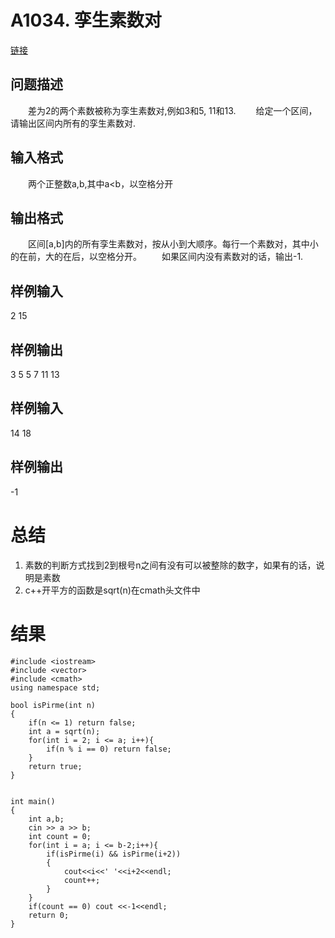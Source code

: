 # A1034. 孪生素数对
[链接](http://www.tsinsen.com/A1034)
## 问题描述
　　差为2的两个素数被称为孪生素数对,例如3和5, 11和13.
　　给定一个区间，请输出区间内所有的孪生素数对.
## 输入格式
　　两个正整数a,b,其中a<b，以空格分开
## 输出格式
　　区间[a,b]内的所有孪生素数对，按从小到大顺序。每行一个素数对，其中小的在前，大的在后，以空格分开。
　　如果区间内没有素数对的话，输出-1.
## 样例输入
2 15
## 样例输出
3 5
5 7
11 13
## 样例输入
14 18
## 样例输出
-1

# 总结
1. 素数的判断方式找到2到根号n之间有没有可以被整除的数字，如果有的话，说明是素数
2. c++开平方的函数是sqrt(n)在cmath头文件中

# 结果

	#include <iostream>
	#include <vector>
	#include <cmath>
	using namespace std;
	
	bool isPirme(int n)
	{
	    if(n <= 1) return false;
	    int a = sqrt(n);
	    for(int i = 2; i <= a; i++){
	        if(n % i == 0) return false;
	    }
	    return true;
	}
	
	
	int main()
	{
	    int a,b;
	    cin >> a >> b;
	    int count = 0;
	    for(int i = a; i <= b-2;i++){
	        if(isPirme(i) && isPirme(i+2))
	        {
	            cout<<i<<' '<<i+2<<endl;
	            count++;
	        }
	    }
	    if(count == 0) cout <<-1<<endl;
		return 0;
	}
